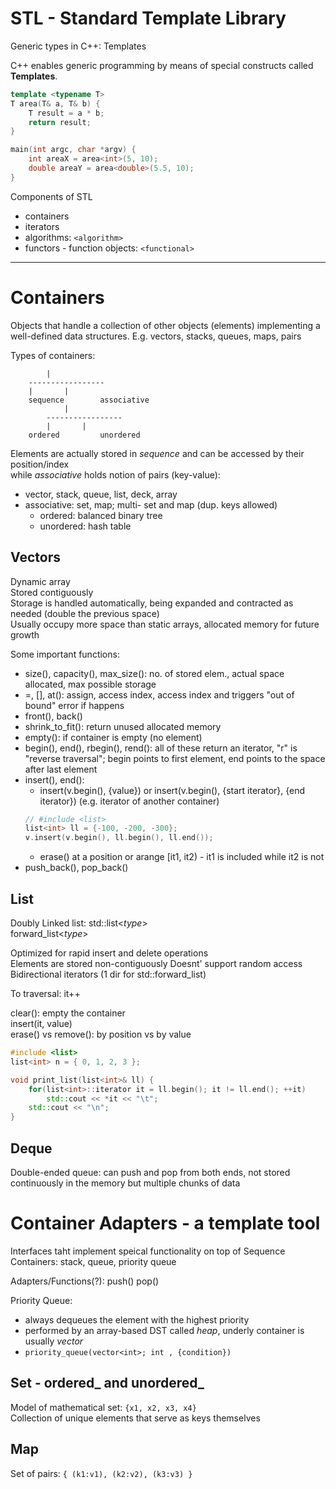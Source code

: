 # STL - Standard Template Library

Generic types in C++: Templates

C++ enables generic programming by means of special constructs called **Templates**.
``` cpp
template <typename T>
T area(T& a, T& b) {
	T result = a * b;
	return result;
}

main(int argc, char *argv) {
	int areaX = area<int>(5, 10);
	double areaY = area<double>(5.5, 10);
}
```

Components of STL
- containers
- iterators
- algorithms: `<algorithm>`
- functors - function objects: `<functional>`

---

# Containers
Objects that handle a collection of other objects (elements) implementing a well-defined data structures. E.g. vectors, stacks, queues, maps, pairs

Types of containers:
```
		|
	-----------------
	|		|
    sequence	    associative
			|
		-----------------
		|		|
	ordered			unordered
```

Elements are actually stored in *sequence* and can be accessed by their position/index  
while *associative* holds notion of pairs (key-value):
- vector, stack, queue, list, deck, array
- associative: set, map; multi- set and map (dup. keys allowed)
	- ordered: balanced binary tree
	- unordered: hash table

## Vectors
Dynamic array  
Stored contiguously  
Storage is handled automatically, being expanded and contracted as needed (double the previous space)  
Usually occupy more space than static arrays, allocated memory for future growth

Some important functions:
- size(), capacity(), max\_size(): no. of stored elem., actual space allocated, max possible storage
- =, [], at(): assign, access index, access index and triggers "out of bound" error if happens
- front(), back()
- shrink\_to\_fit(): return unused allocated memory
- empty(): if container is empty (no element)
- begin(), end(), rbegin(), rend(): all of these return an iterator, "r" is "reverse traversal"; begin points to first element, end points to the space after last element
- insert(), end():
	- insert(v.begin(), {value}) or insert(v.begin(), {start iterator}, {end iterator}) (e.g. iterator of another container)
	``` cpp
	// #include <list>
	list<int> ll = {-100, -200, -300};
	v.insert(v.begin(), ll.begin(), ll.end());
	```
	- erase() at a position or arange [it1, it2) - it1 is included while it2 is not
- push\_back(), pop\_back()

## List
Doubly Linked list: std::list<*type*>  
forward\_list<*type*>

Optimized for rapid insert and delete operations  
Elements are stored non-contiguously
Doesnt' support random access
Bidirectional iterators (1 dir for std::forward\_list)

To traversal: it++

clear(): empty the container  
insert(it, value)  
erase() vs remove(): by position vs by value

``` cpp
#include <list>
list<int> n = { 0, 1, 2, 3 };

void print_list(list<int>& ll) {
	for(list<int>::iterator it = ll.begin(); it != ll.end(); ++it)
		std::cout << *it << "\t";
	std::cout << "\n";
}
```

## Deque
Double-ended queue: can push and pop from both ends, not stored continuously in the memory but multiple chunks of data


# Container Adapters - a template tool
Interfaces taht implement speical functionality on top of Sequence Containers: stack, queue, priority queue

Adapters/Functions(?): push() pop()

Priority Queue:
- always dequeues the element with the highest priority
- performed by an array-based DST called *heap*, underly container is usually *vector*
- `priority_queue(vector<int>; int , {condition})`

## Set - ordered\_ and unordered\_
Model of mathematical set: `{x1, x2, x3, x4}`  
Collection of unique elements that serve as keys themselves

## Map
Set of pairs: `{ (k1:v1), (k2:v2), (k3:v3) }`  
